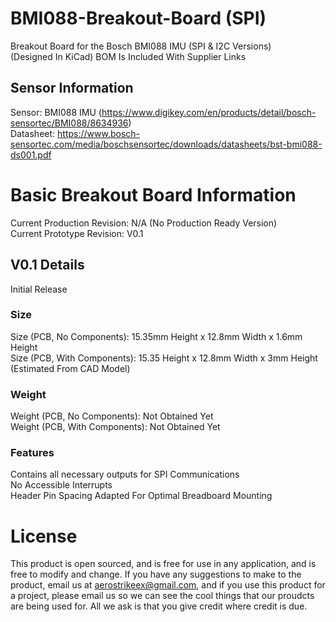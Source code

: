 # BMI088-Breakout-Board (SPI)
Breakout Board for the Bosch BMI088 IMU (SPI &amp; I2C Versions)  
(Designed In KiCad)
BOM Is Included With Supplier Links
## Sensor Information  
Sensor: BMI088 IMU (https://www.digikey.com/en/products/detail/bosch-sensortec/BMI088/8634936)  
Datasheet: https://www.bosch-sensortec.com/media/boschsensortec/downloads/datasheets/bst-bmi088-ds001.pdf  
# Basic Breakout Board Information  
Current Production Revision: N/A (No Production Ready Version)  
Current Prototype Revision: V0.1  
## V0.1 Details  
Initial Release  
### Size
Size (PCB, No Components): 15.35mm Height x 12.8mm Width x 1.6mm Height  
Size (PCB, With Components): 15.35 Height x 12.8mm Width x 3mm Height (Estimated From CAD Model)  
### Weight
Weight (PCB, No Components): Not Obtained Yet  
Weight (PCB, With Components): Not Obtained Yet  
### Features
Contains all necessary outputs for SPI Communications  
No Accessible Interrupts  
Header Pin Spacing Adapted For Optimal Breadboard Mounting  


# License
This product is open sourced, and is free for use in any application, and is free to modify and change. If you have any suggestions to make to the product, email us at aerostrikeex@gmail.com, and if you use this product for a project, please email us so we can see the cool things that our proudcts are being used for. All we ask is that you give credit where credit is due.
